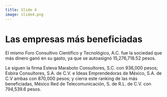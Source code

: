 ```yaml
---
title: Slide 4
image: slide4.png
---
```


# Las empresas más beneficiadas

El mismo Foro Consultivo Científico y Tecnológico, A.C. fue la sociedad que más dinero ganó en su gasto, ya que se autoasignó 15,276,718.52 pesos. 

Le siguen la firma Esteva Maraboto Consultores, S.C. con 936,000 pesos; Esbira Consultores, S.A. de C.V. e Ideas Emprendedoras de México, S.A. de C.V ambas con 870,000 pesos; y cierra este ranking de las más beneficiadas, México Red de Telecomunicación, S. de R.L. de C.V. con 794,539.6 pesos.


